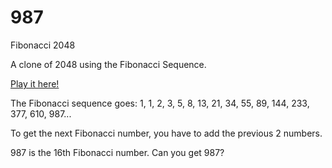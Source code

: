 # 987
Fibonacci 2048

A clone of 2048 using the Fibonacci Sequence.

[Play it here!](https://thereal84.github.io/987/)

The Fibonacci sequence goes: 1, 1, 2, 3, 5, 8, 13, 21, 34, 55, 89, 144, 233, 377, 610, 987...

To get the next Fibonacci number, you have to add the previous 2 numbers.

987 is the 16th Fibonacci number. Can you get 987?
